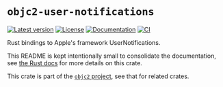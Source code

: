# `objc2-user-notifications`

[![Latest version](https://badgen.net/crates/v/objc2-user-notifications)](https://crates.io/crates/objc2-user-notifications)
[![License](https://badgen.net/badge/license/MIT/blue)](../LICENSE.txt)
[![Documentation](https://docs.rs/objc2-user-notifications/badge.svg)](https://docs.rs/objc2-user-notifications/)
[![CI](https://github.com/madsmtm/objc2/actions/workflows/ci.yml/badge.svg)](https://github.com/madsmtm/objc2/actions/workflows/ci.yml)

Rust bindings to Apple's framework UserNotifications.

This README is kept intentionally small to consolidate the documentation, see
[the Rust docs](https://docs.rs/objc2-user-notifications/) for more details on this crate.

This crate is part of the [`objc2` project](https://github.com/madsmtm/objc2),
see that for related crates.
